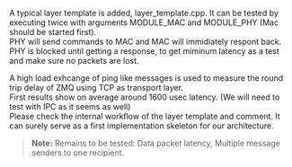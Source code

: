 A typical layer template is added, layer_template.cpp. It can be tested by executing twice with arguments MODULE_MAC and MODULE_PHY (Mac should be started first).  
PHY will send commands to MAC and MAC will immidiately respont back. PHY is blocked until getting a response, to get miminum latency as a test and make sure no packets are lost. 

A high load exhcange of ping like messages is used to measure the round trip delay of ZMQ using TCP as transport layer.  
First results show on average around 1600 usec latency.  (We will need to test with IPC as it seems as well)  
Please check the internal workflow of the layer template and comment. It can surely serve as a first implementation skeleton for our architecture. 


> **Note:**
Remains to be tested: Data packet latency, Multiple message senders to one recipient. 
>
 

